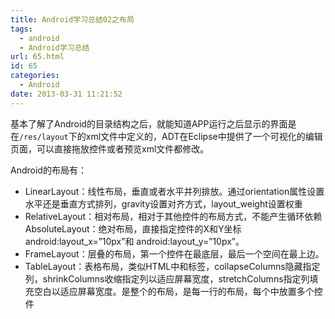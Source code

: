 ```yaml
---
title: Android学习总结02之布局
tags:
  - android
  - Android学习总结
url: 65.html
id: 65
categories:
  - Android
date: 2013-03-31 11:21:52
---
```


基本了解了Android的目录结构之后，就能知道APP运行之后显示的界面是在`/res/layout`下的xml文件中定义的，ADT在Eclipse中提供了一个可视化的编辑页面，可以直接拖放控件或者预览xml文件都修改。 

Android的布局有： 
- LinearLayout：线性布局，垂直或者水平并列排放。通过orientation属性设置水平还是垂直方式排列，gravity设置对齐方式，layout\_weight设置权重 
- RelativeLayout：相对布局，相对于其他控件的布局方式，不能产生循环依赖 AbsoluteLayout：绝对布局，直接指定控件的X和Y坐标 android:layout\_x=”10px”和 android:layout_y=”10px”。
- FrameLayout：层叠的布局，第一个控件在最底层，最后一个空间在最上边。
- TableLayout：表格布局，类似HTML中<tr>和<td>标签，collapseColumns隐藏指定列，shrinkColumns收缩指定列以适应屏幕宽度，stretchColumns指定列填充空白以适应屏幕宽度。<TableLayout >是整个的布局，<TableRow>是每一行的布局，每个<TableRow>中放置多个控件